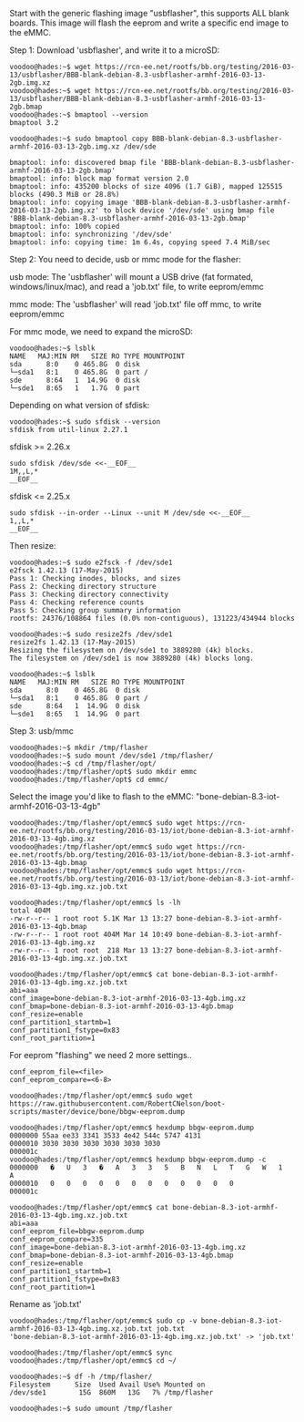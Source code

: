 
Start with the generic flashing image "usbflasher", this supports ALL blank boards. This image will flash the eeprom and write a specific end image to the eMMC.

Step 1: Download 'usbflasher', and write it to a microSD:

```
voodoo@hades:~$ wget https://rcn-ee.net/rootfs/bb.org/testing/2016-03-13/usbflasher/BBB-blank-debian-8.3-usbflasher-armhf-2016-03-13-2gb.img.xz
voodoo@hades:~$ wget https://rcn-ee.net/rootfs/bb.org/testing/2016-03-13/usbflasher/BBB-blank-debian-8.3-usbflasher-armhf-2016-03-13-2gb.bmap
voodoo@hades:~$ bmaptool --version
bmaptool 3.2
```

```
voodoo@hades:~$ sudo bmaptool copy BBB-blank-debian-8.3-usbflasher-armhf-2016-03-13-2gb.img.xz /dev/sde

bmaptool: info: discovered bmap file 'BBB-blank-debian-8.3-usbflasher-armhf-2016-03-13-2gb.bmap'
bmaptool: info: block map format version 2.0
bmaptool: info: 435200 blocks of size 4096 (1.7 GiB), mapped 125515 blocks (490.3 MiB or 28.8%)
bmaptool: info: copying image 'BBB-blank-debian-8.3-usbflasher-armhf-2016-03-13-2gb.img.xz' to block device '/dev/sde' using bmap file 'BBB-blank-debian-8.3-usbflasher-armhf-2016-03-13-2gb.bmap'
bmaptool: info: 100% copied
bmaptool: info: synchronizing '/dev/sde'
bmaptool: info: copying time: 1m 6.4s, copying speed 7.4 MiB/sec
```

Step 2: You need to decide, usb or mmc mode for the flasher:

usb mode: The 'usbflasher' will mount a USB drive (fat formated, windows/linux/mac), and read a 'job.txt' file, to write eeprom/emmc

mmc mode: The 'usbflasher' will read 'job.txt' file off mmc, to write eeprom/emmc

For mmc mode, we need to expand the microSD:

```
voodoo@hades:~$ lsblk
NAME   MAJ:MIN RM   SIZE RO TYPE MOUNTPOINT
sda      8:0    0 465.8G  0 disk 
└─sda1   8:1    0 465.8G  0 part /
sde      8:64   1  14.9G  0 disk 
└─sde1   8:65   1   1.7G  0 part
```

Depending on what version of sfdisk:

```
voodoo@hades:~$ sudo sfdisk --version
sfdisk from util-linux 2.27.1
```

sfdisk >= 2.26.x

```
sudo sfdisk /dev/sde <<-__EOF__
1M,,L,*
__EOF__
```

sfdisk <= 2.25.x

```
sudo sfdisk --in-order --Linux --unit M /dev/sde <<-__EOF__
1,,L,*
__EOF__
```

Then resize:

```
voodoo@hades:~$ sudo e2fsck -f /dev/sde1
e2fsck 1.42.13 (17-May-2015)
Pass 1: Checking inodes, blocks, and sizes
Pass 2: Checking directory structure
Pass 3: Checking directory connectivity
Pass 4: Checking reference counts
Pass 5: Checking group summary information
rootfs: 24376/108864 files (0.0% non-contiguous), 131223/434944 blocks

voodoo@hades:~$ sudo resize2fs /dev/sde1
resize2fs 1.42.13 (17-May-2015)
Resizing the filesystem on /dev/sde1 to 3889280 (4k) blocks.
The filesystem on /dev/sde1 is now 3889280 (4k) blocks long.
```

```
voodoo@hades:~$ lsblk
NAME   MAJ:MIN RM   SIZE RO TYPE MOUNTPOINT
sda      8:0    0 465.8G  0 disk 
└─sda1   8:1    0 465.8G  0 part /
sde      8:64   1  14.9G  0 disk 
└─sde1   8:65   1  14.9G  0 part 
```

Step 3: usb/mmc

```
voodoo@hades:~$ mkdir /tmp/flasher
voodoo@hades:~$ sudo mount /dev/sde1 /tmp/flasher/
voodoo@hades:~$ cd /tmp/flasher/opt/
voodoo@hades:/tmp/flasher/opt$ sudo mkdir emmc
voodoo@hades:/tmp/flasher/opt$ cd emmc/
```

Select the image you'd like to flash to the eMMC: "bone-debian-8.3-iot-armhf-2016-03-13-4gb"

```
voodoo@hades:/tmp/flasher/opt/emmc$ sudo wget https://rcn-ee.net/rootfs/bb.org/testing/2016-03-13/iot/bone-debian-8.3-iot-armhf-2016-03-13-4gb.img.xz
voodoo@hades:/tmp/flasher/opt/emmc$ sudo wget https://rcn-ee.net/rootfs/bb.org/testing/2016-03-13/iot/bone-debian-8.3-iot-armhf-2016-03-13-4gb.bmap
voodoo@hades:/tmp/flasher/opt/emmc$ sudo wget https://rcn-ee.net/rootfs/bb.org/testing/2016-03-13/iot/bone-debian-8.3-iot-armhf-2016-03-13-4gb.img.xz.job.txt

voodoo@hades:/tmp/flasher/opt/emmc$ ls -lh
total 404M
-rw-r--r-- 1 root root 5.1K Mar 13 13:27 bone-debian-8.3-iot-armhf-2016-03-13-4gb.bmap
-rw-r--r-- 1 root root 404M Mar 14 10:49 bone-debian-8.3-iot-armhf-2016-03-13-4gb.img.xz
-rw-r--r-- 1 root root  218 Mar 13 13:27 bone-debian-8.3-iot-armhf-2016-03-13-4gb.img.xz.job.txt
```

```
voodoo@hades:/tmp/flasher/opt/emmc$ cat bone-debian-8.3-iot-armhf-2016-03-13-4gb.img.xz.job.txt
abi=aaa
conf_image=bone-debian-8.3-iot-armhf-2016-03-13-4gb.img.xz
conf_bmap=bone-debian-8.3-iot-armhf-2016-03-13-4gb.bmap
conf_resize=enable
conf_partition1_startmb=1
conf_partition1_fstype=0x83
conf_root_partition=1
```

For eeprom "flashing" we need 2 more settings..

```
conf_eeprom_file=<file>
conf_eeprom_compare=<6-8>
```

```
voodoo@hades:/tmp/flasher/opt/emmc$ sudo wget https://raw.githubusercontent.com/RobertCNelson/boot-scripts/master/device/bone/bbgw-eeprom.dump

voodoo@hades:/tmp/flasher/opt/emmc$ hexdump bbgw-eeprom.dump 
0000000 55aa ee33 3341 3533 4e42 544c 5747 4131
0000010 3030 3030 3030 3030 3030 3030          
000001c
voodoo@hades:/tmp/flasher/opt/emmc$ hexdump bbgw-eeprom.dump -c
0000000   �   U   3   �   A   3   3   5   B   N   L   T   G   W   1   A
0000010   0   0   0   0   0   0   0   0   0   0   0   0                
000001c
```

```
voodoo@hades:/tmp/flasher/opt/emmc$ cat bone-debian-8.3-iot-armhf-2016-03-13-4gb.img.xz.job.txt
abi=aaa
conf_eeprom_file=bbgw-eeprom.dump
conf_eeprom_compare=335
conf_image=bone-debian-8.3-iot-armhf-2016-03-13-4gb.img.xz
conf_bmap=bone-debian-8.3-iot-armhf-2016-03-13-4gb.bmap
conf_resize=enable
conf_partition1_startmb=1
conf_partition1_fstype=0x83
conf_root_partition=1
```

Rename as 'job.txt'
```
voodoo@hades:/tmp/flasher/opt/emmc$ sudo cp -v bone-debian-8.3-iot-armhf-2016-03-13-4gb.img.xz.job.txt job.txt
'bone-debian-8.3-iot-armhf-2016-03-13-4gb.img.xz.job.txt' -> 'job.txt'
```

```
voodoo@hades:/tmp/flasher/opt/emmc$ sync
voodoo@hades:/tmp/flasher/opt/emmc$ cd ~/

voodoo@hades:~$ df -h /tmp/flasher/
Filesystem      Size  Used Avail Use% Mounted on
/dev/sde1        15G  860M   13G   7% /tmp/flasher

voodoo@hades:~$ sudo umount /tmp/flasher 
```
